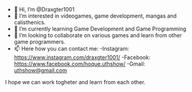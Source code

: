 - 👋 Hi, I’m @Draxgter1001
- 👀 I’m interested in videogames, game development, mangas and calisthenics.
- 🌱 I’m currently learning Game Development and Game Programming
- 💞️ I’m looking to collaborate on various games and learn from other game programmers.
- 📫 Here how you can contact me:
      -Instagram: https://www.instagram.com/draxgter1001/
      -Facebook: https://www.facebook.com/hoque.uthshow/
      -Gmail: uthshow@gmail.com
      
 I hope we can work togheter and learn from each other.

<!---
Draxgter1001/Draxgter1001 is a ✨ special ✨ repository because its `README.md` (this file) appears on your GitHub profile.
You can click the Preview link to take a look at your changes.
--->
